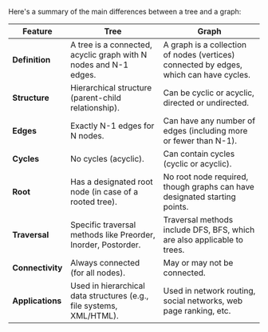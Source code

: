 Here's a summary of the main differences between a tree and a graph:

| **Feature**            | **Tree**                                                                 | **Graph**                                                                       |
|------------------------|-------------------------------------------------------------------------|---------------------------------------------------------------------------------|
| **Definition**          | A tree is a connected, acyclic graph with N nodes and N-1 edges.       | A graph is a collection of nodes (vertices) connected by edges, which can have cycles. |
| **Structure**           | Hierarchical structure (parent-child relationship).                    | Can be cyclic or acyclic, directed or undirected.                                |
| **Edges**               | Exactly N-1 edges for N nodes.                                          | Can have any number of edges (including more or fewer than N-1).                 |
| **Cycles**              | No cycles (acyclic).                                                    | Can contain cycles (cyclic or acyclic).                                          |
| **Root**                | Has a designated root node (in case of a rooted tree).                  | No root node required, though graphs can have designated starting points.        |
| **Traversal**           | Specific traversal methods like Preorder, Inorder, Postorder.           | Traversal methods include DFS, BFS, which are also applicable to trees.          |
| **Connectivity**        | Always connected (for all nodes).                                       | May or may not be connected.                                                     |
| **Applications**        | Used in hierarchical data structures (e.g., file systems, XML/HTML).    | Used in network routing, social networks, web page ranking, etc.                 |
